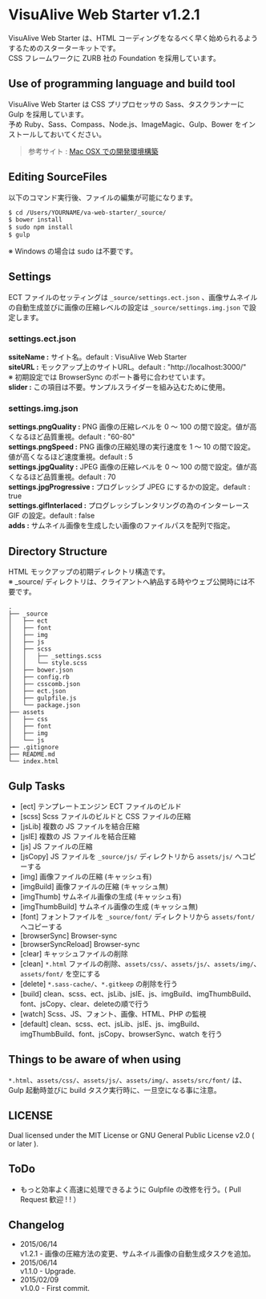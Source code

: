 VisuAlive Web Starter v1.2.1
=============================

VisuAlive Web Starter は、HTML コーディングをなるべく早く始められるようするためのスターターキットです。  
CSS フレームワークに ZURB 社の Foundation を採用しています。

## Use of programming language and build tool
VisuAlive Web Starter は CSS プリプロセッサの Sass、タスクランナーに Gulp を採用しています。  
予め Ruby、Sass、Compass、Node.js、ImageMagic、Gulp、Bower をインストールしておいてください。  

> 参考サイト : [Mac OSX での開発環境構築](http://designinglabo.com/1019/mac-os-x-web-development-environment.html)

## Editing SourceFiles
以下のコマンド実行後、ファイルの編集が可能になります。

```sh
$ cd /Users/YOURNAME/va-web-starter/_source/
$ bower install
$ sudo npm install
$ gulp
```
※ Windows の場合は sudo は不要です。

## Settings
ECT ファイルのセッティングは `_source/settings.ect.json` 、画像サムネイルの自動生成並びに画像の圧縮レベルの設定は `_source/settings.img.json` で設定します。

### settings.ect.json
**ssiteName :** サイト名。default : VisuAlive Web Starter  
**siteURL :** モックアップ上のサイトURL。default : "http://localhost:3000/"  
※ 初期設定では BrowserSync のポート番号に合わせています。  
**slider :** この項目は不要。サンプルスライダーを組み込むために使用。

### settings.img.json
**settings.pngQuality :** PNG 画像の圧縮レベルを 0 〜 100 の間で設定。値が高くなるほど品質重視。default : "60-80"  
**settings.pngSpeed :** PNG 画像の圧縮処理の実行速度を 1 〜 10 の間で設定。値が高くなるほど速度重視。default : 5  
**settings.jpgQuality :** JPEG 画像の圧縮レベルを 0 〜 100 の間で設定。値が高くなるほど品質重視。default : 70  
**settings.jpgProgressive :** プログレッシブ JPEG にするかの設定。default : true  
**settings.gifInterlaced :** プログレッシブレンタリングの為のインターレース GIF の設定。default : false  
**adds :** サムネイル画像を生成したい画像のファイルパスを配列で指定。

## Directory Structure

HTML モックアップの初期ディレクトリ構造です。  
※ _source/ ディレクトリは、クライアントへ納品する時やウェブ公開時には不要です。

```
.
├── _source
│   ├── ect
│   ├── font
│   ├── img
│   ├── js
│   ├── scss
│   │   ├── _settings.scss
│   │   └── style.scss
│   ├── bower.json
│   ├── config.rb
│   ├── csscomb.json
│   ├── ect.json
│   ├── gulpfile.js
│   └── package.json
├── assets
│   ├── css
│   ├── font
│   ├── img
│   └── js
├── .gitignore
├── README.md
└── index.html
```

## Gulp Tasks
* [ect] テンプレートエンジン ECT ファイルのビルド
* [scss] Scss ファイルのビルドと CSS ファイルの圧縮
* [jsLib] 複数の JS ファイルを結合圧縮
* [jsIE] 複数の JS ファイルを結合圧縮
* [js] JS ファイルの圧縮
* [jsCopy] JS ファイルを `_source/js/` ディレクトリから `assets/js/` へコピーする
* [img] 画像ファイルの圧縮 (キャッシュ有)
* [imgBuild] 画像ファイルの圧縮 (キャッシュ無)
* [imgThumb] サムネイル画像の生成 (キャッシュ有)
* [imgThumbBuild] サムネイル画像の生成 (キャッシュ無)
* [font] フォントファイルを `_source/font/` ディレクトリから `assets/font/` へコピーする
* [browserSync] Browser-sync
* [browserSyncReload] Browser-sync
* [clear] キャッシュファイルの削除
* [clean] `*.html` ファイルの削除、`assets/css/`、`assets/js/`、`assets/img/`、`assets/font/` を空にする
* [delete] `*.sass-cache/`、`*.gitkeep` の削除を行う
* [build] clean、scss、ect、jsLib、jsIE、js、imgBuild、imgThumbBuild、font、jsCopy、clear、deleteの順で行う
* [watch] Scss、JS、フォント、画像、HTML、PHP の監視
* [default] clean、scss、ect、jsLib、jsIE、js、imgBuild、imgThumbBuild、font、jsCopy、browserSync、watch を行う

## Things to be aware of when using
`*.html`、`assets/css/`、`assets/js/`、`assets/img/`、`assets/src/font/` は、Gulp 起動時並びに build タスク実行時に、一旦空になる事に注意。

## LICENSE
Dual licensed under the MIT License or GNU General Public License v2.0 ( or later ).

## ToDo
* もっと効率よく高速に処理できるように Gulpfile の改修を行う。( Pull Request 歓迎 ! ! ）

## Changelog
* 2015/06/14  
v1.2.1 - 画像の圧縮方法の変更、サムネイル画像の自動生成タスクを追加。
* 2015/06/14  
v1.1.0 - Upgrade.
* 2015/02/09  
v1.0.0 - First commit.
